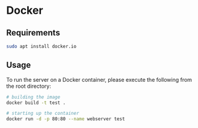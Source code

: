 # Docker

## Requirements

```bash
sudo apt install docker.io
```

## Usage
To run the server on a Docker container, please execute the following from the root directory:

```bash
# building the image
docker build -t test .

# starting up the container
docker run -d -p 80:80 --name webserver test
```
